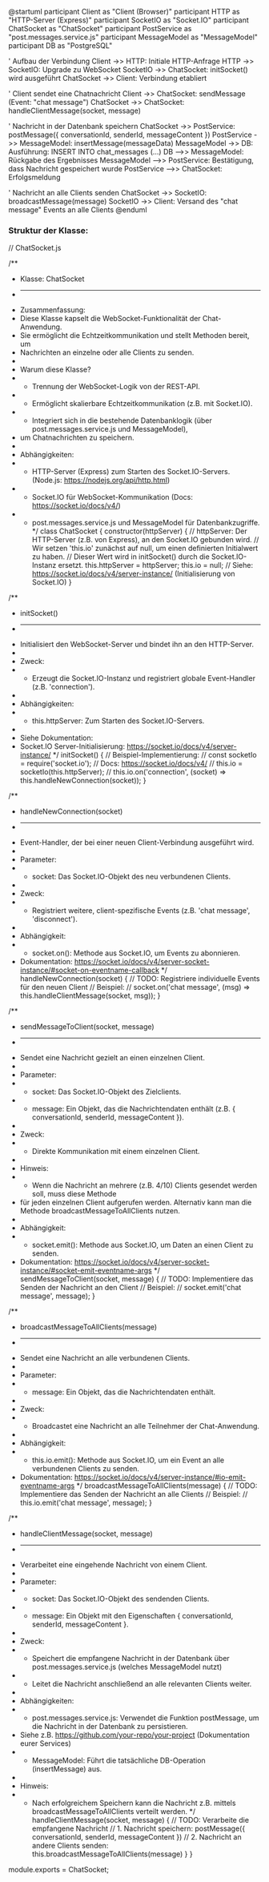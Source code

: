 @startuml
participant Client as "Client (Browser)"
participant HTTP as "HTTP-Server (Express)"
participant SocketIO as "Socket.IO"
participant ChatSocket as "ChatSocket"
participant PostService as "post.messages.service.js"
participant MessageModel as "MessageModel"
participant DB as "PostgreSQL"

' Aufbau der Verbindung
Client ->> HTTP: Initiale HTTP-Anfrage
HTTP ->> SocketIO: Upgrade zu WebSocket
SocketIO ->> ChatSocket: initSocket() wird ausgeführt
ChatSocket ->> Client: Verbindung etabliert

' Client sendet eine Chatnachricht
Client ->> ChatSocket: sendMessage (Event: "chat message")
ChatSocket ->> ChatSocket: handleClientMessage(socket, message)

' Nachricht in der Datenbank speichern
ChatSocket ->> PostService: postMessage({ conversationId, senderId, messageContent })
PostService ->> MessageModel: insertMessage(messageData)
MessageModel ->> DB: Ausführung: INSERT INTO chat_messages (...)
DB -->> MessageModel: Rückgabe des Ergebnisses
MessageModel -->> PostService: Bestätigung, dass Nachricht gespeichert wurde
PostService -->> ChatSocket: Erfolgsmeldung

' Nachricht an alle Clients senden
ChatSocket ->> SocketIO: broadcastMessage(message)
SocketIO ->> Client: Versand des "chat message" Events an alle Clients
@enduml


### Struktur der Klasse:
// ChatSocket.js

/**
 * Klasse: ChatSocket
 * -------------------
 * Zusammenfassung:
 * Diese Klasse kapselt die WebSocket-Funktionalität der Chat-Anwendung.
 * Sie ermöglicht die Echtzeitkommunikation und stellt Methoden bereit, um
 * Nachrichten an einzelne oder alle Clients zu senden.
 *
 * Warum diese Klasse?
 * - Trennung der WebSocket-Logik von der REST-API.
 * - Ermöglicht skalierbare Echtzeitkommunikation (z.B. mit Socket.IO).
 * - Integriert sich in die bestehende Datenbanklogik (über post.messages.service.js und MessageModel),
 *   um Chatnachrichten zu speichern.
 *
 * Abhängigkeiten:
 * - HTTP-Server (Express) zum Starten des Socket.IO-Servers. (Node.js: https://nodejs.org/api/http.html)
 * - Socket.IO für WebSocket-Kommunikation (Docs: https://socket.io/docs/v4/)
 * - post.messages.service.js und MessageModel für Datenbankzugriffe.
 */
class ChatSocket {
  constructor(httpServer) {
    // httpServer: Der HTTP-Server (z.B. von Express), an den Socket.IO gebunden wird.
    // Wir setzen 'this.io' zunächst auf null, um einen definierten Initialwert zu haben.
    // Dieser Wert wird in initSocket() durch die Socket.IO-Instanz ersetzt.
    this.httpServer = httpServer;
    this.io = null; // Siehe: https://socket.io/docs/v4/server-instance/ (Initialisierung von Socket.IO)
  }

  /**
   * initSocket()
   * -------------
   * Initialisiert den WebSocket-Server und bindet ihn an den HTTP-Server.
   *
   * Zweck:
   * - Erzeugt die Socket.IO-Instanz und registriert globale Event-Handler (z.B. 'connection').
   *
   * Abhängigkeiten:
   * - this.httpServer: Zum Starten des Socket.IO-Servers.
   *
   * Siehe Dokumentation: 
   * Socket.IO Server-Initialisierung: https://socket.io/docs/v4/server-instance/
   */
  initSocket() {
    // Beispiel-Implementierung:
    // const socketIo = require('socket.io'); // Docs: https://socket.io/docs/v4/
    // this.io = socketIo(this.httpServer);
    // this.io.on('connection', (socket) => this.handleNewConnection(socket));
  }

  /**
   * handleNewConnection(socket)
   * ---------------------------
   * Event-Handler, der bei einer neuen Client-Verbindung ausgeführt wird.
   *
   * Parameter:
   * - socket: Das Socket.IO-Objekt des neu verbundenen Clients.
   *
   * Zweck:
   * - Registriert weitere, client-spezifische Events (z.B. 'chat message', 'disconnect').
   *
   * Abhängigkeit:
   * - socket.on(): Methode aus Socket.IO, um Events zu abonnieren.
   *   Dokumentation: https://socket.io/docs/v4/server-socket-instance/#socket-on-eventname-callback
   */
  handleNewConnection(socket) {
    // TODO: Registriere individuelle Events für den neuen Client
    // Beispiel:
    // socket.on('chat message', (msg) => this.handleClientMessage(socket, msg));
  }

  /**
   * sendMessageToClient(socket, message)
   * --------------------------------------
   * Sendet eine Nachricht gezielt an einen einzelnen Client.
   *
   * Parameter:
   * - socket: Das Socket.IO-Objekt des Zielclients.
   * - message: Ein Objekt, das die Nachrichtendaten enthält (z.B. { conversationId, senderId, messageContent }).
   *
   * Zweck:
   * - Direkte Kommunikation mit einem einzelnen Client.
   *
   * Hinweis:
   * - Wenn die Nachricht an mehrere (z.B. 4/10) Clients gesendet werden soll, muss diese Methode
   *   für jeden einzelnen Client aufgerufen werden. Alternativ kann man die Methode broadcastMessageToAllClients nutzen.
   *
   * Abhängigkeit:
   * - socket.emit(): Methode aus Socket.IO, um Daten an einen Client zu senden.
   *   Dokumentation: https://socket.io/docs/v4/server-socket-instance/#socket-emit-eventname-args
   */
  sendMessageToClient(socket, message) {
    // TODO: Implementiere das Senden der Nachricht an den Client
    // Beispiel:
    // socket.emit('chat message', message);
  }

  /**
   * broadcastMessageToAllClients(message)
   * --------------------------------------
   * Sendet eine Nachricht an alle verbundenen Clients.
   *
   * Parameter:
   * - message: Ein Objekt, das die Nachrichtendaten enthält.
   *
   * Zweck:
   * - Broadcastet eine Nachricht an alle Teilnehmer der Chat-Anwendung.
   *
   * Abhängigkeit:
   * - this.io.emit(): Methode aus Socket.IO, um ein Event an alle verbundenen Clients zu senden.
   *   Dokumentation: https://socket.io/docs/v4/server-instance/#io-emit-eventname-args
   */
  broadcastMessageToAllClients(message) {
    // TODO: Implementiere das Senden der Nachricht an alle Clients
    // Beispiel:
    // this.io.emit('chat message', message);
  }

  /**
   * handleClientMessage(socket, message)
   * --------------------------------------
   * Verarbeitet eine eingehende Nachricht von einem Client.
   *
   * Parameter:
   * - socket: Das Socket.IO-Objekt des sendenden Clients.
   * - message: Ein Objekt mit den Eigenschaften { conversationId, senderId, messageContent }.
   *
   * Zweck:
   * - Speichert die empfangene Nachricht in der Datenbank über post.messages.service.js (welches MessageModel nutzt)
   * - Leitet die Nachricht anschließend an alle relevanten Clients weiter.
   *
   * Abhängigkeiten:
   * - post.messages.service.js: Verwendet die Funktion postMessage, um die Nachricht in der Datenbank zu persistieren.
   *   Siehe z.B. https://github.com/your-repo/your-project (Dokumentation eurer Services)
   * - MessageModel: Führt die tatsächliche DB-Operation (insertMessage) aus.
   *
   * Hinweis:
   * - Nach erfolgreichem Speichern kann die Nachricht z.B. mittels broadcastMessageToAllClients verteilt werden.
   */
  handleClientMessage(socket, message) {
    // TODO: Verarbeite die empfangene Nachricht
    // 1. Nachricht speichern: postMessage({ conversationId, senderId, messageContent })
    // 2. Nachricht an andere Clients senden: this.broadcastMessageToAllClients(message)
  }
}

module.exports = ChatSocket;

